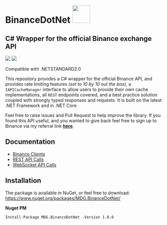 # BinanceDotNet <img src="https://i.imgur.com/x2YPVe6.png" width="56" />

## C# Wrapper for the official Binance exchange API
<img src="https://img.shields.io/nuget/dt/MDG.BinanceDotNet.svg" />
<img src="https://img.shields.io/nuget/v/MDG.BinanceDotNet.svg" />

Compatible with .NETSTANDARD2.0

This repository provides a C# wrapper for the official Binance API, and provides rate limiting features _(set to 10 by 10 out the box)_, a `IAPICacheManager` interface to allow users to provide their own cache implementations, all `REST` endpoints covered, and a best practice solution coupled with strongly typed responses and requests. It is built on the latest .NET Framework and in .NET Core

Feel free to raise issues and Pull Request to help improve the library. If you found this API useful, and you wanted to give back feel free to sign up to Binance via my referral link [**here**](https://www.binance.com/?ref=10886925).

## Documentation
- [Binance Clients](https://github.com/binance-exchange/BinanceDotNet/docs/BINANCE-CLIENTS.md)
- [REST API Calls](https://github.com/binance-exchange/BinanceDotNet/docs/REST-API.md)
- [WebSocket API Calls](https://github.com/binance-exchange/BinanceDotNet/docs/WEBSOCKET-API.md)

## Installation
The package is available in NuGet, or feel free to download:
https://www.nuget.org/packages/MDG.BinanceDotNet/

**Nuget PM**
```
Install-Package MDG.BinanceDotNet -Version 1.0.0
```

